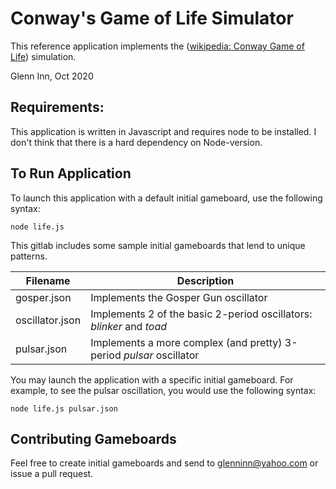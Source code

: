 # Conway's Game of Life Simulator



This reference application implements the ([wikipedia: Conway Game of Life](https://en.wikipedia.org/wiki/Conway%27s_Game_of_Life)) simulation.

Glenn Inn, Oct 2020



## Requirements:

This application is written in Javascript and requires node to be installed.  I don't think that there is a hard dependency on Node-version.



## To Run Application

To launch this application with a default initial gameboard, use the following syntax:

`node life.js`

This gitlab includes some sample initial gameboards that lend to unique patterns.

| Filename        | Description                                                  |
| --------------- | ------------------------------------------------------------ |
| gosper.json     | Implements the Gosper Gun oscillator                         |
| oscillator.json | Implements 2 of the basic 2-period oscillators: *blinker* and *toad* |
| pulsar.json     | Implements a more complex (and pretty) 3-period  *pulsar* oscillator |

You may launch the application with a specific initial gameboard.  For example, to see the pulsar oscillation, you would use the following syntax:

`node life.js pulsar.json`

## Contributing Gameboards

Feel free to create initial gameboards and send to glenninn@yahoo.com or issue a pull request.

